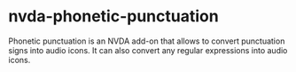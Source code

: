 # nvda-phonetic-punctuation
Phonetic punctuation is an NVDA add-on that allows to convert punctuation signs into audio icons. It can also convert any regular expressions into audio icons.
